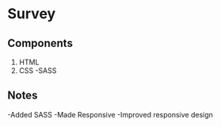 # Survey

## Components

1. HTML
2. CSS
   -SASS

## Notes

-Added SASS
-Made Responsive
-Improved responsive design
